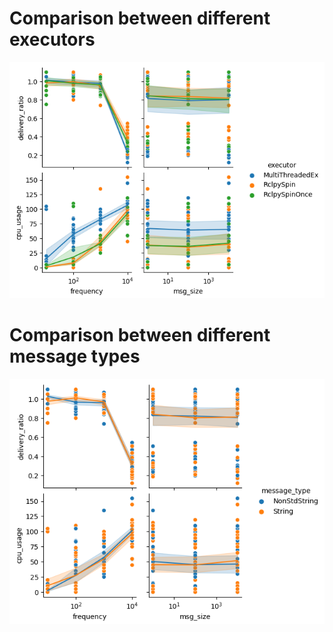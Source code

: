 # Comparison between different executors

![pairplot_executor](pairplot_executor.png)

# Comparison between different message types

![pairplot_message_type](pairplot_message_type.png)